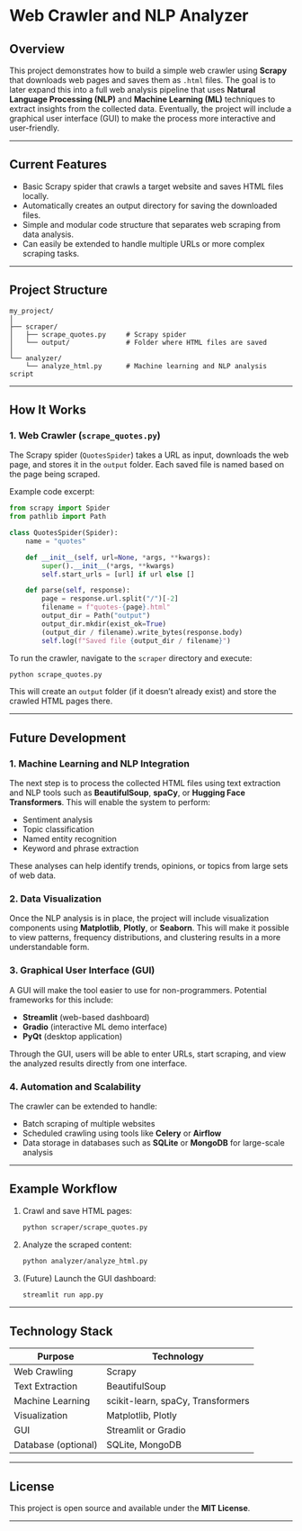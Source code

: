 # Web Crawler and NLP Analyzer

## Overview

This project demonstrates how to build a simple web crawler using **Scrapy** that downloads web pages and saves them as `.html` files.
The goal is to later expand this into a full web analysis pipeline that uses **Natural Language Processing (NLP)** and **Machine Learning (ML)** techniques to extract insights from the collected data.
Eventually, the project will include a graphical user interface (GUI) to make the process more interactive and user-friendly.

---

## Current Features

* Basic Scrapy spider that crawls a target website and saves HTML files locally.
* Automatically creates an output directory for saving the downloaded files.
* Simple and modular code structure that separates web scraping from data analysis.
* Can easily be extended to handle multiple URLs or more complex scraping tasks.

---

## Project Structure

```
my_project/
│
├── scraper/
│   ├── scrape_quotes.py     # Scrapy spider
│   └── output/              # Folder where HTML files are saved
│
└── analyzer/
    └── analyze_html.py      # Machine learning and NLP analysis script
```

---

## How It Works

### 1. Web Crawler (`scrape_quotes.py`)

The Scrapy spider (`QuotesSpider`) takes a URL as input, downloads the web page, and stores it in the `output` folder. Each saved file is named based on the page being scraped.

Example code excerpt:

```python
from scrapy import Spider
from pathlib import Path

class QuotesSpider(Spider):
    name = "quotes"

    def __init__(self, url=None, *args, **kwargs):
        super().__init__(*args, **kwargs)
        self.start_urls = [url] if url else []

    def parse(self, response):
        page = response.url.split("/")[-2]
        filename = f"quotes-{page}.html"
        output_dir = Path("output")
        output_dir.mkdir(exist_ok=True)
        (output_dir / filename).write_bytes(response.body)
        self.log(f"Saved file {output_dir / filename}")
```

To run the crawler, navigate to the `scraper` directory and execute:

```bash
python scrape_quotes.py
```

This will create an `output` folder (if it doesn’t already exist) and store the crawled HTML pages there.

---

## Future Development

### 1. Machine Learning and NLP Integration

The next step is to process the collected HTML files using text extraction and NLP tools such as **BeautifulSoup**, **spaCy**, or **Hugging Face Transformers**.
This will enable the system to perform:

* Sentiment analysis
* Topic classification
* Named entity recognition
* Keyword and phrase extraction

These analyses can help identify trends, opinions, or topics from large sets of web data.

### 2. Data Visualization

Once the NLP analysis is in place, the project will include visualization components using **Matplotlib**, **Plotly**, or **Seaborn**.
This will make it possible to view patterns, frequency distributions, and clustering results in a more understandable form.

### 3. Graphical User Interface (GUI)

A GUI will make the tool easier to use for non-programmers.
Potential frameworks for this include:

* **Streamlit** (web-based dashboard)
* **Gradio** (interactive ML demo interface)
* **PyQt** (desktop application)

Through the GUI, users will be able to enter URLs, start scraping, and view the analyzed results directly from one interface.

### 4. Automation and Scalability

The crawler can be extended to handle:

* Batch scraping of multiple websites
* Scheduled crawling using tools like **Celery** or **Airflow**
* Data storage in databases such as **SQLite** or **MongoDB** for large-scale analysis

---

## Example Workflow

1. Crawl and save HTML pages:

   ```bash
   python scraper/scrape_quotes.py
   ```

2. Analyze the scraped content:

   ```bash
   python analyzer/analyze_html.py
   ```

3. (Future) Launch the GUI dashboard:

   ```bash
   streamlit run app.py
   ```

---

## Technology Stack

| Purpose             | Technology                        |
| ------------------- | --------------------------------- |
| Web Crawling        | Scrapy                            |
| Text Extraction     | BeautifulSoup                     |
| Machine Learning    | scikit-learn, spaCy, Transformers |
| Visualization       | Matplotlib, Plotly                |
| GUI                 | Streamlit or Gradio               |
| Database (optional) | SQLite, MongoDB                   |

---

## License

This project is open source and available under the **MIT License**.

---
